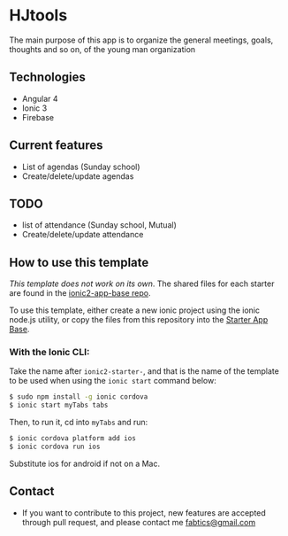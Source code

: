 # HJtools
The main purpose of this app is to organize the general meetings, goals, thoughts and so on, of the young man organization

## Technologies
* Angular 4
* Ionic 3
* Firebase

## Current features
* List of agendas (Sunday school)
* Create/delete/update agendas

## TODO
* list of attendance (Sunday school, Mutual)
* Create/delete/update attendance

## How to use this template

*This template does not work on its own*. The shared files for each starter are found in the [ionic2-app-base repo](https://github.com/ionic-team/ionic2-app-base).

To use this template, either create a new ionic project using the ionic node.js utility, or copy the files from this repository into the [Starter App Base](https://github.com/ionic-team/ionic2-app-base).

### With the Ionic CLI:

Take the name after `ionic2-starter-`, and that is the name of the template to be used when using the `ionic start` command below:

```bash
$ sudo npm install -g ionic cordova
$ ionic start myTabs tabs
```

Then, to run it, cd into `myTabs` and run:

```bash
$ ionic cordova platform add ios
$ ionic cordova run ios
```

Substitute ios for android if not on a Mac.

## Contact
* If you want to contribute to this project, new features are accepted through pull request, and please contact me fabtics@gmail.com